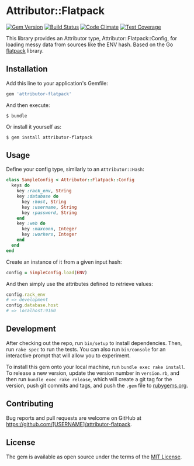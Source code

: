 # Attributor::Flatpack
[![Gem Version](https://badge.fury.io/rb/attributor-flatpack.svg)](https://badge.fury.io/rb/attributor-flatpack)
[![Build Status](https://travis-ci.org/careo/attributor-flatpack.svg?branch=master)](https://travis-ci.org/careo/attributor-flatpack)
[![Code Climate](https://codeclimate.com/github/careo/attributor-flatpack/badges/gpa.svg)](https://codeclimate.com/github/careo/attributor-flatpack)
[![Test Coverage](https://codeclimate.com/github/careo/attributor-flatpack/badges/coverage.svg)](https://codeclimate.com/github/careo/attributor-flatpack/coverage)

This library provides an Attributor type, Attributor::Flatpack::Config, for loading messy data from sources like the ENV hash. Based on the Go [flatpack](https://github.com/xeger/flatpack) library.

## Installation

Add this line to your application's Gemfile:

```ruby
gem 'attributor-flatpack'
```

And then execute:

    $ bundle

Or install it yourself as:

    $ gem install attributor-flatpack

## Usage

Define your config type, similarly to an `Attributor::Hash`:

```ruby
class SampleConfig < Attributor::Flatpack::Config
  keys do
    key :rack_env, String
    key :database do
      key :host, String
      key :username, String
      key :password, String
    end
    key :web do
      key :maxconn, Integer
      key :workers, Integer
    end
  end
end
```

Create an instance of it from a given input hash:
```ruby
config = SimpleConfig.load(ENV)
```

And then simply use the attributes defined to retrieve values:
```ruby
config.rack_env
# => development
config.database.host
# => localhost:9160
```

## Development

After checking out the repo, run `bin/setup` to install dependencies. Then, run `rake spec` to run the tests. You can also run `bin/console` for an interactive prompt that will allow you to experiment.

To install this gem onto your local machine, run `bundle exec rake install`. To release a new version, update the version number in `version.rb`, and then run `bundle exec rake release`, which will create a git tag for the version, push git commits and tags, and push the `.gem` file to [rubygems.org](https://rubygems.org).

## Contributing

Bug reports and pull requests are welcome on GitHub at https://github.com/[USERNAME]/attributor-flatpack.


## License

The gem is available as open source under the terms of the [MIT License](http://opensource.org/licenses/MIT).
